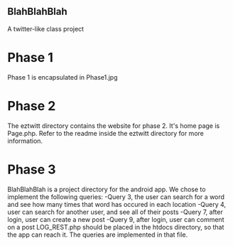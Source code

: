 ## BlahBlahBlah
A twitter-like class project

# Phase 1
Phase 1 is encapsulated in Phase1.jpg

# Phase 2
The eztwitt directory contains the website for phase 2. It's home page is Page.php. Refer to the readme inside the eztwitt directory for more information.

# Phase 3
BlahBlahBlah is a project directory for the android app. We chose to implement the following queries:
-Query 3, the user can search for a word and see how many times that word has occured in each location
-Query 4, user can search for another user, and see all of their posts
-Query 7, after login, user can create a new post
-Query 9, after login, user can comment on a post
LOG_REST.php should be placed in the htdocs directory, so that the app can reach it. The queries are implemented in that file.
